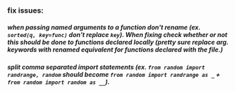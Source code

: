 ### fix issues:
##### when passing named arguments to a function don't rename (ex. `sorted(q, key=func)` don't replace `key`). When fixing check whether or not this should be done to functions declared locally (pretty sure replace arg. keywords with renamed equivalent for functions declared with the file.)
##### split comma separated import statements (ex. `from random import randrange, random` should become `from random import randrange as _` + `from random import random as __`).
